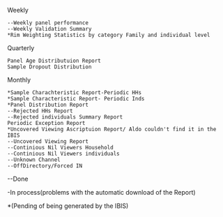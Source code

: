 Weekly

    --Weekly panel performance
    --Weekly Validation Summary
    *Rim Weighting Statistics by category Family and individual level

Quarterly

    Panel Age Distributuion Report
    Sample Dropout Distribution

Monthly

    *Sample Charachteristic Report-Periodic HHs
    *Sample Characteristic Report- Periodic Inds
    *Panel Distribution Report
    --Rejected HHs Report
    --Rejected individuals Summary Report
    Periodic Exception Report
    *Uncovered Viewing Ascriptuion Report/ Aldo couldn't find it in the IBIS
    --Uncovered Viewing Report
    --Continious Nil Viewers Household
    --Continious Nil Viewers individuals
    --Unknown Channel
    --OffDirectory/Forced IN

--Done

-In process(problems with the automatic download of the Report)

*(Pending of being generated by the IBIS)

